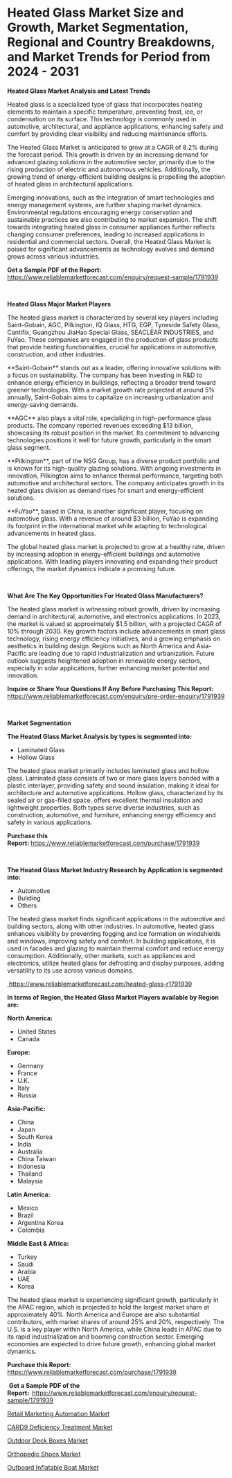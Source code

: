 <p><h1>Heated Glass Market Size and Growth, Market Segmentation, Regional and Country Breakdowns, and Market Trends for Period from 2024 -  2031</h1></p><p><strong>Heated Glass Market Analysis and Latest Trends</strong></p>
<p><p>Heated glass is a specialized type of glass that incorporates heating elements to maintain a specific temperature, preventing frost, ice, or condensation on its surface. This technology is commonly used in automotive, architectural, and appliance applications, enhancing safety and comfort by providing clear visibility and reducing maintenance efforts.</p><p>The Heated Glass Market is anticipated to grow at a CAGR of 8.2% during the forecast period. This growth is driven by an increasing demand for advanced glazing solutions in the automotive sector, primarily due to the rising production of electric and autonomous vehicles. Additionally, the growing trend of energy-efficient building designs is propelling the adoption of heated glass in architectural applications. </p><p>Emerging innovations, such as the integration of smart technologies and energy management systems, are further shaping market dynamics. Environmental regulations encouraging energy conservation and sustainable practices are also contributing to market expansion. The shift towards integrating heated glass in consumer appliances further reflects changing consumer preferences, leading to increased applications in residential and commercial sectors. Overall, the Heated Glass Market is poised for significant advancements as technology evolves and demand grows across various industries.</p></p>
<p><strong>Get a Sample PDF of the Report:&nbsp;</strong> <a href="https://www.reliablemarketforecast.com/enquiry/request-sample/1791939?utm_campaign=1169&utm_medium=2&utm_source=Github&utm_content=ia&utm_term=13112024&utm_id=heated-glass">https://www.reliablemarketforecast.com/enquiry/request-sample/1791939</a></p>
<p>&nbsp;</p>
<p><strong>Heated Glass Major Market Players</strong></p>
<p><p>The heated glass market is characterized by several key players including Saint-Gobain, AGC, Pilkington, IQ Glass, HTG, EGP, Tyneside Safety Glass, Cantifix, Guangzhou JiaHao Special Glass, SEACLEAR INDUSTRIES, and FuYao. These companies are engaged in the production of glass products that provide heating functionalities, crucial for applications in automotive, construction, and other industries.</p><p>**Saint-Gobain** stands out as a leader, offering innovative solutions with a focus on sustainability. The company has been investing in R&D to enhance energy efficiency in buildings, reflecting a broader trend toward greener technologies. With a market growth rate projected at around 5% annually, Saint-Gobain aims to capitalize on increasing urbanization and energy-saving demands.</p><p>**AGC** also plays a vital role, specializing in high-performance glass products. The company reported revenues exceeding $13 billion, showcasing its robust position in the market. Its commitment to advancing technologies positions it well for future growth, particularly in the smart glass segment.</p><p>**Pilkington**, part of the NSG Group, has a diverse product portfolio and is known for its high-quality glazing solutions. With ongoing investments in innovation, Pilkington aims to enhance thermal performance, targeting both automotive and architectural sectors. The company anticipates growth in its heated glass division as demand rises for smart and energy-efficient solutions.</p><p>**FuYao**, based in China, is another significant player, focusing on automotive glass. With a revenue of around $3 billion, FuYao is expanding its footprint in the international market while adapting to technological advancements in heated glass.</p><p>The global heated glass market is projected to grow at a healthy rate, driven by increasing adoption in energy-efficient buildings and automotive applications. With leading players innovating and expanding their product offerings, the market dynamics indicate a promising future.</p></p>
<p>&nbsp;</p>
<p><strong>What Are The Key Opportunities For Heated Glass Manufacturers?</strong></p>
<p><p>The heated glass market is witnessing robust growth, driven by increasing demand in architectural, automotive, and electronics applications. In 2023, the market is valued at approximately $1.5 billion, with a projected CAGR of 10% through 2030. Key growth factors include advancements in smart glass technology, rising energy efficiency initiatives, and a growing emphasis on aesthetics in building design. Regions such as North America and Asia-Pacific are leading due to rapid industrialization and urbanization. Future outlook suggests heightened adoption in renewable energy sectors, especially in solar applications, further enhancing market potential and innovation.</p></p>
<p><strong>Inquire or Share Your Questions If Any Before Purchasing This Report:</strong> <a href="https://www.reliablemarketforecast.com/enquiry/pre-order-enquiry/1791939?utm_campaign=1169&utm_medium=2&utm_source=Github&utm_content=ia&utm_term=13112024&utm_id=heated-glass">https://www.reliablemarketforecast.com/enquiry/pre-order-enquiry/1791939</a></p>
<p>&nbsp;</p>
<p><strong>Market Segmentation</strong></p>
<p><strong>The Heated Glass Market Analysis by types is segmented into:</strong></p>
<p><ul><li>Laminated Glass</li><li>Hollow Glass</li></ul></p>
<p><p>The heated glass market primarily includes laminated glass and hollow glass. Laminated glass consists of two or more glass layers bonded with a plastic interlayer, providing safety and sound insulation, making it ideal for architecture and automotive applications. Hollow glass, characterized by its sealed air or gas-filled space, offers excellent thermal insulation and lightweight properties. Both types serve diverse industries, such as construction, automotive, and furniture, enhancing energy efficiency and safety in various applications.</p></p>
<p><strong>Purchase this Report:&nbsp;</strong><a href="https://www.reliablemarketforecast.com/purchase/1791939?utm_campaign=1169&utm_medium=2&utm_source=Github&utm_content=ia&utm_term=13112024&utm_id=heated-glass">https://www.reliablemarketforecast.com/purchase/1791939</a></p>
<p>&nbsp;</p>
<p><strong>The Heated Glass Market Industry Research by Application is segmented into:</strong></p>
<p><ul><li>Automotive</li><li>Buliding</li><li>Others</li></ul></p>
<p><p>The heated glass market finds significant applications in the automotive and building sectors, along with other industries. In automotive, heated glass enhances visibility by preventing fogging and ice formation on windshields and windows, improving safety and comfort. In building applications, it is used in facades and glazing to maintain thermal comfort and reduce energy consumption. Additionally, other markets, such as appliances and electronics, utilize heated glass for defrosting and display purposes, adding versatility to its use across various domains.</p></p>
<p><a href="https://www.reliablemarketforecast.com/heated-glass-r1791939?utm_campaign=1169&utm_medium=2&utm_source=Github&utm_content=ia&utm_term=13112024&utm_id=heated-glass">&nbsp;https://www.reliablemarketforecast.com/heated-glass-r1791939</a></p>
<p><strong>In terms of Region, the Heated Glass Market Players available by Region are:</strong></p>
<p>
    <p> <strong> North America: </strong>
        <ul>
            <li>United States</li>
            <li>Canada</li>
        </ul>
        </p> 
    <p> <strong> Europe: </strong>
        <ul>
            <li>Germany</li>
            <li>France</li>
            <li>U.K.</li>
            <li>Italy</li>
            <li>Russia</li>
        </ul>
        </p> 
    <p> <strong> Asia-Pacific: </strong>
        <ul>
            <li>China</li>
            <li>Japan</li>
            <li>South Korea</li>
            <li>India</li>
            <li>Australia</li>
            <li>China Taiwan</li>
            <li>Indonesia</li>
            <li>Thailand</li>
            <li>Malaysia</li>
        </ul>
        </p> 
    <p> <strong> Latin America: </strong>
        <ul>
            <li>Mexico</li>
            <li>Brazil</li>
            <li>Argentina Korea</li>
            <li>Colombia</li>
        </ul>
        </p> 
    <p> <strong> Middle East & Africa: </strong>
        <ul>
            <li>Turkey</li>
            <li>Saudi</li>
            <li>Arabia</li>
            <li>UAE</li>
            <li>Korea</li>
        </ul>
    </p>
    </p>
<p><p>The heated glass market is experiencing significant growth, particularly in the APAC region, which is projected to hold the largest market share at approximately 40%. North America and Europe are also substantial contributors, with market shares of around 25% and 20%, respectively. The U.S. is a key player within North America, while China leads in APAC due to its rapid industrialization and booming construction sector. Emerging economies are expected to drive future growth, enhancing global market dynamics.</p></p>
<p><strong>Purchase this Report: </strong><a href="https://www.reliablemarketforecast.com/purchase/1791939?utm_campaign=1169&utm_medium=2&utm_source=Github&utm_content=ia&utm_term=13112024&utm_id=heated-glass">https://www.reliablemarketforecast.com/purchase/1791939</a></p>
<p>&nbsp;<strong>Get a Sample PDF of the Report:&nbsp;&nbsp;</strong><a href="https://www.reliablemarketforecast.com/enquiry/request-sample/1791939?utm_campaign=1169&utm_medium=2&utm_source=Github&utm_content=ia&utm_term=13112024&utm_id=heated-glass">https://www.reliablemarketforecast.com/enquiry/request-sample/1791939</a></p>
<p><strong></strong></p>
<p><p><a href="https://issuu.com/reportprime-2/docs/retail-marketing-automation-market-_684439dfdfde4d?utm_campaign=1169&utm_medium=2&utm_source=Github&utm_content=ia&utm_term=13112024&utm_id=heated-glass">Retail Marketing Automation Market</a></p><p><a href="https://issuu.com/reportprime-2/docs/card9-deficiency-treatment-market-s_bc7015914542ab?utm_campaign=1169&utm_medium=2&utm_source=Github&utm_content=ia&utm_term=13112024&utm_id=heated-glass">CARD9 Deficiency Treatment Market</a></p><p><a href="https://www.linkedin.com/pulse/global-outdoor-deck-boxes-market-analysis-trends-forecasts-growth-dwgrf?utm_campaign=1169&utm_medium=2&utm_source=Github&utm_content=ia&utm_term=13112024&utm_id=heated-glass">Outdoor Deck Boxes Market</a></p><p><a href="https://www.linkedin.com/pulse/future-innovation-global-orthopedic-shoes-market-growth-p4yzf?utm_campaign=1169&utm_medium=2&utm_source=Github&utm_content=ia&utm_term=13112024&utm_id=heated-glass">Orthopedic Shoes Market</a></p><p><a href="https://www.linkedin.com/pulse/global-outboard-inflatable-boat-market-landscape-future-trends-yg2nf?utm_campaign=1169&utm_medium=2&utm_source=Github&utm_content=ia&utm_term=13112024&utm_id=heated-glass">Outboard Inflatable Boat Market</a></p></p>